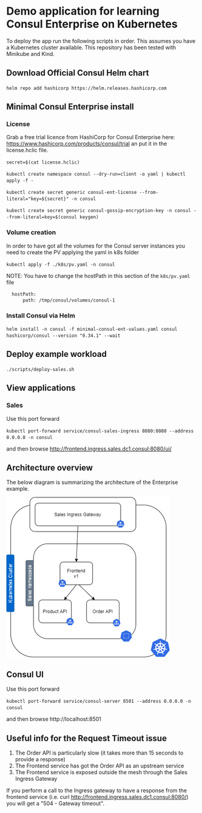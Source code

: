 # Demo application for learning Consul Enterprise on Kubernetes

To deploy the app run the following scripts in order. This assumes you have a
Kubernetes cluster available. This repository has been tested with Minikube and Kind.

## Download Official Consul Helm chart

`helm repo add hashicorp https://helm.releases.hashicorp.com`

## Minimal Consul Enterprise install

### License
Grab a free trial licence from HashiCorp for Consul Enterprise here: https://www.hashicorp.com/products/consul/trial an put it in the license.hclic file.

`secret=$(cat license.hclic)`

`kubectl create namespace consul --dry-run=client -o yaml | kubectl apply -f -`

`kubectl create secret generic consul-ent-license --from-literal="key=${secret}" -n consul`

`kubectl create secret generic consul-gossip-encryption-key -n consul --from-literal=key=$(consul keygen)`

### Volume creation
In order to have got all the volumes for the Consul server instances you need to create the PV applying the yaml in k8s folder

`kubectl apply -f ./k8s/pv.yaml -n consul`

NOTE: You have to change the hostPath in this section of the `k8s/pv.yaml` file

```
  hostPath:
      path: /tmp/consul/volumes/consul-1 
```


### Install Consul via Helm
`helm install -n consul -f minimal-consul-ent-values.yaml consul hashicorp/consul --version "0.34.1" --wait`

## Deploy example workload 

`./scripts/deploy-sales.sh`


## View applications

### Sales
Use this port forward

`kubectl port-forward service/consul-sales-ingress 8080:8080 --address 0.0.0.0 -n consul`

and then browse http://frontend.ingress.sales.dc1.consul:8080/ui/

## Architecture overview

The below diagram is summarizing the architecture of the Enterprise example.

![Enterprise Architecture diagram](docs/ent/img/diagram.png "Enterprise Architecture diagram")


## Consul UI
Use this port forward

 `kubectl port-forward service/consul-server 8501 --address 0.0.0.0 -n consul`
 
and then browse http://localhost:8501

## Useful info for the Request Timeout issue

1. The Order API is particularly slow (it takes more than 15 seconds to provide a response)
2. The Frontend service has got the Order API as an upstream service
3. The Frontend service is exposed outside the mesh through the Sales Ingress Gateway

If you perform a call to the Ingress gateway to have a response from the frontend service (i.e. curl http://frontend.ingress.sales.dc1.consul:8080/) you will get a "504 - Gateway timeout".
